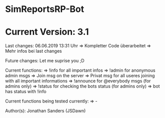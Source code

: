 # SimReportsRP-Bot

# Current Version: 3.1

Last changes: 06.06.2019 13:31 Uhr
    => Kompletter Code überarbeitet => Mehr infos bei last changes

Future changes: Let me suprise you ;D

Current functions:
=> !info for all important infos
=> !admin for anonymous admin msgs
=> Join msg on the server
=> Privat msg for all useres joining with all important informations
=> !announce for @everybody msgs (for admins only)
=> !status for checking the bots status (for admins only)
=> bot has status with !info

Current functions being tested currently:
=> -

Author(s): Jonathan Sanders (JSDawn)
